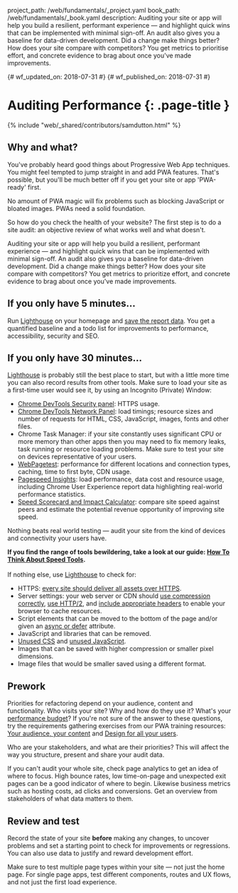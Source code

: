 project_path: /web/fundamentals/_project.yaml
book_path: /web/fundamentals/_book.yaml
description: Auditing your site or app will help you build a resilient, performant experience — and highlight quick wins that can be implemented with minimal sign-off. An audit also gives you a baseline for data-driven development. Did a change make things better? How does your site compare with competitors?  You get metrics to prioritise effort, and concrete evidence to brag about once you've made improvements.

{# wf_updated_on: 2018-07-31 #}
{# wf_published_on: 2018-07-31 #}

# Auditing Performance {: .page-title }

{% include "web/_shared/contributors/samdutton.html" %}

## Why and what?

You've probably heard good things about Progressive Web App techniques. You might feel tempted to jump straight in and add PWA features. That's possible, but you'll be much better off if you get your site or app 'PWA-ready' first.

No amount of PWA magic will fix problems such as blocking JavaScript or bloated images. PWAs need a solid foundation.

So how do you check the health of your website? The first step is to do a site audit: an objective review of what works well and what doesn't.

Auditing your site or app will help you build a resilient, performant experience — and highlight quick wins that can be implemented with minimal sign-off. An audit also gives you a baseline for data-driven development. Did a change make things better? How does your site compare with competitors? You get metrics to prioritize effort, and concrete evidence to brag about once you've made improvements.

## If you only have 5 minutes...

Run [Lighthouse](https://developers.google.com/web/tools/lighthouse/) on your homepage and [save the report data](https://developers.google.com/web/tools/lighthouse#gists). You get a quantified baseline and a todo list for improvements to performance, accessibility, security and SEO.

## If you only have 30 minutes...

[Lighthouse](https://developers.google.com/web/tools/lighthouse/) is probably still the best place to start, but with a little more time you can also record results from other tools. Make sure to load your site as a first-time user would see it, by using an Incognito (Private) Window:

*   [Chrome DevTools Security panel](https://developers.google.com/web/tools/chrome-devtools/security): HTTPS usage.
*   [Chrome DevTools Network Panel](https://developers.google.com/web/tools/chrome-devtools/network-performance/): load timings; resource sizes and number of requests for HTML, CSS, JavaScript, images, fonts and other files.
*   Chrome Task Manager: if your site constantly uses significant CPU or more memory than other apps then you may need to fix memory leaks, task running or resource loading problems. Make sure to test your site on devices representative of your users.
*   [WebPagetest](https://www.webpagetest.org/easy): performance for different locations and connection types, caching, time to first byte, CDN usage.
*   [Pagespeed Insights](https://developers.google.com/speed/pagespeed/insights/): load performance, data cost and resource usage, including Chrome User Experience report data highlighting real-world performance statistics.
*   [Speed Scorecard and Impact Calculator](https://www.thinkwithgoogle.com/feature/mobile/): compare site speed against peers and estimate the potential revenue opportunity of improving site speed.

Nothing beats real world testing — audit your site from the kind of devices and connectivity your users have.

<div class="note">
  <strong>If you find the range of tools bewildering, take a look at our guide: <a href="https://developers.google.com/web/fundamentals/performance/speed-tools/">How To Think About Speed Tools</a>.</strong><br>
  <br>
  If nothing else, use <a href="https://developers.google.com/web/tools/lighthouse/">Lighthouse</a> to check for:<br>
  <ul>
    <li>HTTPS: <a href="https://developers.google.com/web/fundamentals/security/encrypt-in-transit/why-https">every site should deliver all assets over HTTPS</a>.</li>
    <li>Server settings: your web server or CDN should <a href="https://developers.google.com/web/fundamentals/performance/optimizing-content-efficiency/optimize-encoding-and-transfer">use compression correctly</a>, <a href="https://developers.google.com/web/fundamentals/performance/http2/">use HTTP/2</a>, and <a href="https://developers.google.com/web/fundamentals/performance/optimizing-content-efficiency/http-caching">include appropriate headers</a> to enable your browser to cache resources.</li>
    <li>Script elements that can be moved to the bottom of the page and/or given an <a href="http://peter.sh/experiments/asynchronous-and-deferred-javascript-execution-explained/">async or defer</a> attribute.</li>
    <li>JavaScript and libraries that can be removed.</li>
    <li><a href="https://umaar.com/dev-tips/121-css-coverage/">Unused CSS</a> and <a href="https://developers.google.com/web/updates/2017/04/devtools-release-notes">unused JavaScript</a>.</li>
    <li>Images that can be saved with higher compression or smaller pixel dimensions.</li>
    <li>Image files that would be smaller saved using a different format.<br>
    </li>
  </ul>
</div>

## Prework

Priorities for refactoring depend on your audience, content and functionality. Who visits your site? Why and how do they use it? What's your [performance budget](http://www.performancebudget.io/)? If you're not sure of the answer to these questions, try the requirements gathering exercises from our PWA training resources: [Your audience, your content](https://docs.google.com/presentation/d/1-UjSS-kRZgE0q77zPBkgjg2-huXF2GobzhSqwI0AdU8/edit#slide=id.g16e897f04a_0_14) and [Design for all your users](https://docs.google.com/presentation/d/14CaiTF3f-OFoWs84lXeurE95_LJIFJwC-xhMky62dAg/edit#slide=id.g16ea125a27_0_6).

Who are your stakeholders, and what are their priorities? This will affect the way you structure, present and share your audit data.

If you can't audit your whole site, check page analytics to get an idea of where to focus. High bounce rates, low time-on-page and unexpected exit pages can be a good indicator of where to begin. Likewise business metrics such as hosting costs, ad clicks and conversions. Get an overview from stakeholders of what data matters to them.

## Review and test

Record the state of your site <strong>before</strong> making any changes, to uncover problems and set a starting point to check for improvements or regressions. You can also use data to justify and reward development effort.

Make sure to test multiple page types within your site — not just the home page. For single page apps, test different components, routes and UX flows, and not just the first load experience.
